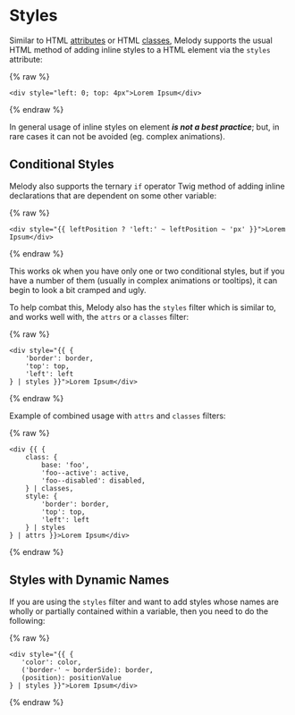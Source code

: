# Styles

Similar to HTML [attributes](attributes.md) or HTML [classes](classes.md), Melody supports the usual HTML method of adding inline styles to a HTML element via the `styles` attribute:

{% raw %}
```twig
<div style="left: 0; top: 4px">Lorem Ipsum</div>
```
{% endraw %}

In general usage of inline styles on element ***is not a best practice***; but, in rare cases it can not be avoided (eg. complex animations).

## Conditional Styles

Melody also supports the ternary `if` operator Twig method of adding inline declarations that are dependent on some other variable:

{% raw %}
```twig
<div style="{{ leftPosition ? 'left:' ~ leftPosition ~ 'px' }}">Lorem Ipsum</div>
```
{% endraw %}

This works ok when you have only one or two conditional styles, but if you have a number of them (usually in complex animations or tooltips), it can begin to look a bit cramped and ugly.

To help combat this, Melody also has the `styles` filter which is similar to, and works well with, the `attrs` or a `classes` filter:

{% raw %}
```twig
<div style="{{ {
    'border': border,
    'top': top,
    'left': left
} | styles }}">Lorem Ipsum</div>
```
{% endraw %}

Example of combined usage with `attrs` and `classes` filters:

{% raw %}
```twig
<div {{ {
    class: {
        base: 'foo',
        'foo--active': active,
        'foo--disabled': disabled,
    } | classes,
    style: {
        'border': border,
        'top': top,
        'left': left
    } | styles
} | attrs }}>Lorem Ipsum</div>
```
{% endraw %}

## Styles with Dynamic Names

If you are using the `styles` filter and want to add styles whose names are wholly or partially contained within a variable, then you need to do the following:

{% raw %}
```twig
<div style="{{ {
   'color': color,
   ('border-' ~ borderSide): border,
   (position): positionValue
} | styles }}">Lorem Ipsum</div>
```
{% endraw %}
